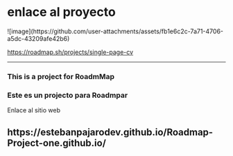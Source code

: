 <h1>enlace al proyecto</h1>
![image](https://github.com/user-attachments/assets/fb1e6c2c-7a71-4706-a5dc-43209afe42b6)

<a target="_blank">https://roadmap.sh/projects/single-page-cv</a>
<hr>
<h3>This is a project for RoadmMap</h3>
<h3>Este es un projecto para Roadmpar</h3>

<p>Enlace al sitio web</p>
<h2>https://estebanpajarodev.github.io/Roadmap-Project-one.github.io/</h2>
